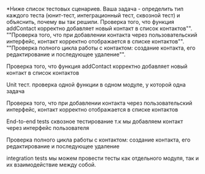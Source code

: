 *Ниже список тестовых сценариев. Ваша задача - определить тип каждого теста (юнит-тест, интеграционный тест, сквозной тест) и объяснить, почему вы так решили. Проверка того, что функция addContact корректно добавляет новый контакт в список контактов"". ""Проверка того, что при добавлении контакта через пользовательский интерфейс, контакт корректно отображается в списке контактов"". ""Проверка полного цикла работы с контактом: создание контакта, его редактирование и последующее удаление"".

Проверка того, что функция addContact корректно добавляет новый контакт в список контактов

Unit тест. проверка одной функции в одном модуле, у которой одна задача

Проверка того, что при добавлении контакта через пользовательский интерфейс, контакт корректно отображается в списке контактов

End-to-end tests сквозное тестирование т.к мы добавляем контакт через интерфейс пользователя

Проверка полного цикла работы с контактом: создание контакта, его редактирование и последующее удаление

integration tests мы можем провести тесты как отдельного модуля, так и их взаимодействие между собой.